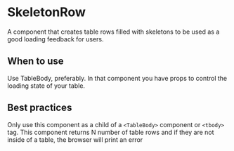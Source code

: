 # SkeletonRow

A component that creates table rows filled with skeletons
to be used as a good loading feedback for users.

## When to use

Use TableBody, preferably. In that component you have props
to control the loading state of your table.

## Best practices

Only use this component as a child of a `<TableBody>` component or `<tbody>` tag.
This component returns N number of table rows and if they are not inside of a table,
the browser will print an error
